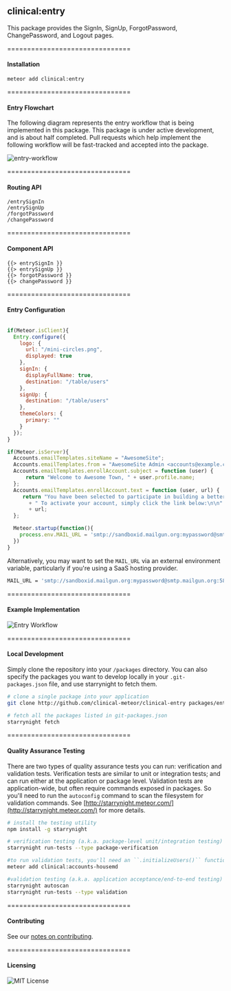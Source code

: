 ## clinical:entry

This package provides the SignIn, SignUp, ForgotPassword, ChangePassword, and Logout pages.  

===============================
#### Installation

````
meteor add clinical:entry
````

===============================
#### Entry Flowchart

The following diagram represents the entry workflow that is being implemented in this package.  This package is under active development, and is about half completed.  Pull requests which help implement the following workflow will be fast-tracked and accepted into the package.

![entry-workflow](https://raw.githubusercontent.com/clinical-meteor/entry/master/docs/Entry%20Workflow.png)



===============================
#### Routing API

````
/entrySignIn
/entrySignUp
/forgotPassword
/changePassword
````

===============================
#### Component API

````
{{> entrySignIn }}
{{> entrySignUp }}
{{> forgotPassword }}
{{> changePassword }}
````


===============================
#### Entry Configuration

````js

if(Meteor.isClient){
  Entry.configure({
    logo: {
      url: "/mini-circles.png",
      displayed: true
    },
    signIn: {
      displayFullName: true,
      destination: "/table/users"
    },
    signUp: {
      destination: "/table/users"
    },
    themeColors: {
      primary: ""
    }
  });
}

if(Meteor.isServer){
  Accounts.emailTemplates.siteName = "AwesomeSite";
  Accounts.emailTemplates.from = "AwesomeSite Admin <accounts@example.com>";
  Accounts.emailTemplates.enrollAccount.subject = function (user) {
      return "Welcome to Awesome Town, " + user.profile.name;
  };
  Accounts.emailTemplates.enrollAccount.text = function (user, url) {
     return "You have been selected to participate in building a better future!"
       + " To activate your account, simply click the link below:\n\n"
       + url;
  };  

  Meteor.startup(function(){
    process.env.MAIL_URL = 'smtp://sandboxid.mailgun.org:mypassword@smtp.mailgun.org:587';
  })  
}
````
Alternatively, you may want to set the ``MAIL_URL`` via an external environment variable, particularly if you're using a SaaS hosting provider.

````sh
MAIL_URL = 'smtp://sandboxid.mailgun.org:mypassword@smtp.mailgun.org:587' meteor
````

===============================
#### Example Implementation  

![Entry Workflow](https://raw.githubusercontent.com/clinical-meteor/entry/master/docs/Entry.png)


===============================
#### Local Development

Simply clone the repository into your ``/packages`` directory.  You can also specify the packages you want to develop locally in your ``.git-packages.json`` file, and use starrynight to fetch them.

````bash
# clone a single package into your application
git clone http://github.com/clinical-meteor/clinical-entry packages/entry

# fetch all the packages listed in git-packages.json
starrynight fetch
````

===============================
#### Quality Assurance Testing

There are two types of quality assurance tests you can run:  verification and validation tests.  Verification tests are similar to unit or integration tests; and can run either at the application or package level.  Validation tests are application-wide, but often require commands exposed in packages.  So you'll need to run the ``autoconfig`` command to scan the filesystem for validation commands.  See [http://starrynight.meteor.com/](http://starrynight.meteor.com/) for more details.

````bash
# install the testing utility
npm install -g starrynight

# verification testing (a.k.a. package-level unit/integration testing)
starrynight run-tests --type package-verification

#to run validation tests, you'll need an ``.initializeUsers()`` function
meteor add clinical:accounts-housemd

#validation testing (a.k.a. application acceptance/end-to-end testing)
starrynight autoscan
starrynight run-tests --type validation
````

===============================
#### Contributing

See our [notes on contributing](https://github.com/clinical-meteor/clinical-entry/blob/master/Contributing.md).

===============================
#### Licensing  

![MIT License](https://img.shields.io/badge/license-MIT-blue.svg)

